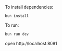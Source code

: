 To install dependencies:
```sh
bun install
```

To run:
```sh
bun run dev
```

open http://localhost:8081